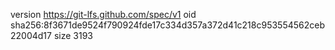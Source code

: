version https://git-lfs.github.com/spec/v1
oid sha256:8f3671de9524f790924fde17c334d357a372d41c218c953554562ceb22004d17
size 3193
